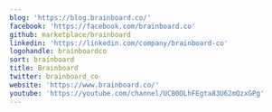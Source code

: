 ```yaml
---
blog: 'https://blog.brainboard.co/'
facebook: 'https://facebook.com/brainboard.co'
github: marketplace/brainboard
linkedin: 'https://linkedin.com/company/brainboard-co'
logohandle: brainboardco
sort: brainboard
title: Brainboard
twitter: brainboard_co
website: 'https://www.brainboard.co/'
youtube: 'https://youtube.com/channel/UCB0DLhFEgta83U62mQzxGPg'
---
```

